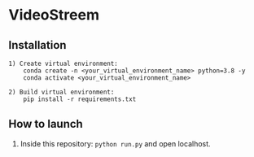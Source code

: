 # VideoStreem
## Installation

    1) Create virtual environment:
        conda create -n <your_virtual_environment_name> python=3.8 -y
        conda activate <your_virtual_environment_name>
        
    2) Build virtual environment:
        pip install -r requirements.txt
        
## How to launch
1) Inside this repository: `python run.py` and open localhost.
